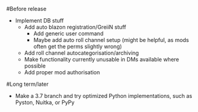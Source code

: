 #Before release
- Implement DB stuff
	- Add auto blazon registration/GreiiN stuff
		- Add generic user command
		- Maybe add auto roll channel setup (might be helpful, as mods often get the perms slightly wrong)
	- Add roll channel autocategorisation/archiving
	- Make functionality currently unusable in DMs available where possible
	- Add proper mod authorisation

#Long term/later
- Make a 3.7 branch and try optimized Python implementations, such as Pyston, Nuitka, or PyPy
